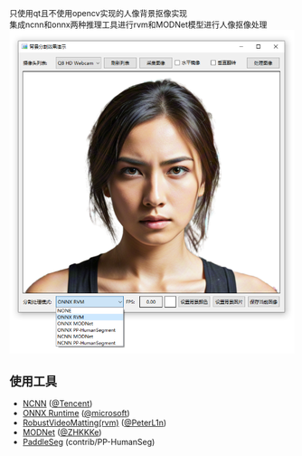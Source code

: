 只使用qt且不使用opencv实现的人像背景抠像实现  
集成ncnn和onnx两种推理工具进行rvm和MODNet模型进行人像抠像处理  
![程序预览图](https://github.com/cipher1985/HumanSegment/blob/main/preview.png?raw=true)
  
## 使用工具

* [NCNN](https://github.com/Tencent/ncnn) ([@Tencent](https://github.com/Tencent))  
* [ONNX Runtime](https://github.com/microsoft/onnxruntime) ([@microsoft](https://github.com/microsoft))  
* [RobustVideoMatting(rvm)](https://github.com/PeterL1n/RobustVideoMatting) ([@PeterL1n](https://github.com/PeterL1n))  
* [MODNet](https://github.com/ZHKKKe/MODNet) ([@ZHKKKe](https://github.com/ZHKKKe))  
* [PaddleSeg](https://github.com/PaddlePaddle/PaddleSeg) (contrib/PP-HumanSeg)  
